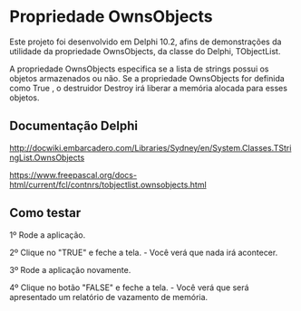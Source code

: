 # Propriedade OwnsObjects
Este projeto foi desenvolvido em Delphi 10.2, afins de demonstrações da utilidade da propriedade OwnsObjects, da classe do Delphi, TObjectList.

A propriedade OwnsObjects especifica se a lista de strings possui os objetos armazenados ou não. Se a propriedade OwnsObjects for definida como True , o destruidor Destroy irá liberar a memória alocada para esses objetos.


## Documentação Delphi

http://docwiki.embarcadero.com/Libraries/Sydney/en/System.Classes.TStringList.OwnsObjects

https://www.freepascal.org/docs-html/current/fcl/contnrs/tobjectlist.ownsobjects.html


## Como testar

1º Rode a aplicação.

2º Clique no "TRUE" e feche a tela.
     - Você verá que nada irá acontecer.

3º Rode a aplicação novamente.

4º Clique no botão "FALSE" e feche a tela.
     - Você verá que será apresentado um relatório de vazamento de memória.
